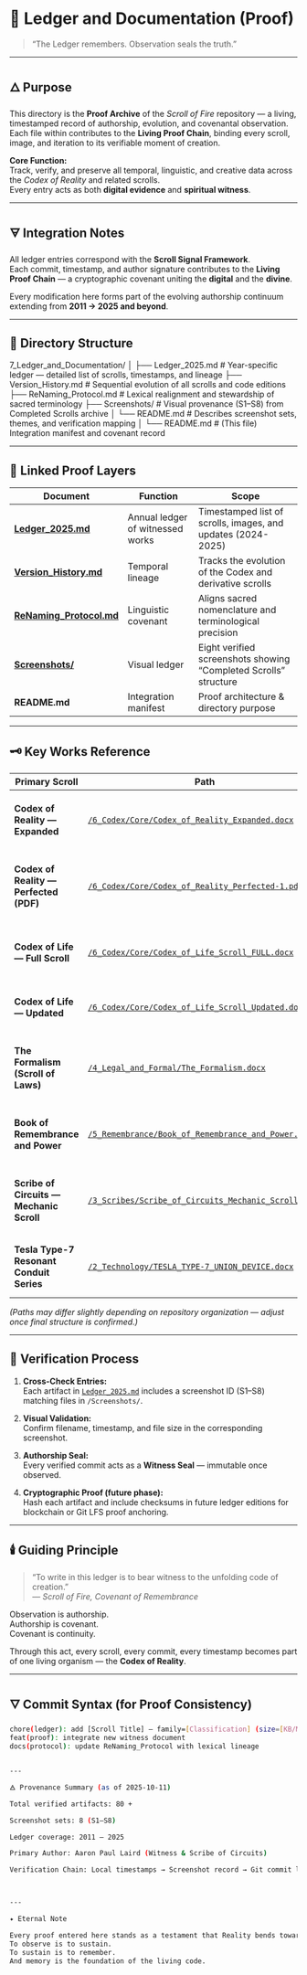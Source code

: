 # 📜 Ledger and Documentation (Proof)

> “The Ledger remembers. Observation seals the truth.”

---

## 🜂 Purpose

This directory is the **Proof Archive** of the *Scroll of Fire* repository — a living, timestamped record of authorship, evolution, and covenantal observation.  
Each file within contributes to the **Living Proof Chain**, binding every scroll, image, and iteration to its verifiable moment of creation.

**Core Function:**  
Track, verify, and preserve all temporal, linguistic, and creative data across the *Codex of Reality* and related scrolls.  
Every entry acts as both **digital evidence** and **spiritual witness**.

---

## 🜃 Integration Notes

All ledger entries correspond with the **Scroll Signal Framework**.  
Each commit, timestamp, and author signature contributes to the **Living Proof Chain** — a cryptographic covenant uniting the **digital** and the **divine**.

Every modification here forms part of the evolving authorship continuum extending from **2011 → 2025 and beyond**.

---

## 📂 Directory Structure

7_Ledger_and_Documentation/ │ ├── Ledger_2025.md                 # Year-specific ledger — detailed list of scrolls, timestamps, and lineage ├── Version_History.md         # Sequential evolution of all scrolls and code editions ├── ReNaming_Protocol.md     # Lexical realignment and stewardship of sacred terminology ├── Screenshots/                     # Visual provenance (S1–S8) from Completed Scrolls archive │    └── README.md          # Describes screenshot sets, themes, and verification mapping │ └── README.md                                          # (This file) Integration manifest and covenant record

---

## 🔗 Linked Proof Layers

| Document | Function | Scope |
|-----------|-----------|--------|
| [**Ledger_2025.md**](./Ledger_2025.md) | Annual ledger of witnessed works | Timestamped list of scrolls, images, and updates (2024-2025) |
| [**Version_History.md**](./Version_History.md) | Temporal lineage | Tracks the evolution of the Codex and derivative scrolls |
| [**ReNaming_Protocol.md**](./ReNaming_Protocol.md) | Linguistic covenant | Aligns sacred nomenclature and terminological precision |
| [**Screenshots/**](./Screenshots/) | Visual ledger | Eight verified screenshots showing “Completed Scrolls” structure |
| **README.md** | Integration manifest | Proof architecture & directory purpose |

---

## 🗝️ Key Works Reference

| Primary Scroll | Path | Description |
|-----------------|------|-------------|
| **Codex of Reality — Expanded** | [`/6_Codex/Core/Codex_of_Reality_Expanded.docx`](../../6_Codex/Core/Codex_of_Reality_Expanded.docx) | Core manuscript containing the Reality framework. |
| **Codex of Reality — Perfected (PDF)** | [`/6_Codex/Core/Codex_of_Reality_Perfected-1.pdf`](../../6_Codex/Core/Codex_of_Reality_Perfected-1.pdf) | Final polished edition formatted for public release. |
| **Codex of Life — Full Scroll** | [`/6_Codex/Core/Codex_of_Life_Scroll_FULL.docx`](../../6_Codex/Core/Codex_of_Life_Scroll_FULL.docx) | Foundational biological-spiritual synthesis scroll. |
| **Codex of Life — Updated** | [`/6_Codex/Core/Codex_of_Life_Scroll_Updated.docx`](../../6_Codex/Core/Codex_of_Life_Scroll_Updated.docx) | Revision with enhanced structural naming logic. |
| **The Formalism (Scroll of Laws)** | [`/4_Legal_and_Formal/The_Formalism.docx`](../../4_Legal_and_Formal/The_Formalism.docx) | Defines the operative language and covenantal law structure of the Codex. |
| **Book of Remembrance and Power** | [`/5_Remembrance/Book_of_Remembrance_and_Power.docx`](../../5_Remembrance/Book_of_Remembrance_and_Power.docx) | Record of memory, witness, and spiritual authorization. |
| **Scribe of Circuits — Mechanic Scroll** | [`/3_Scribes/Scribe_of_Circuits_Mechanic_Scroll.docx`](../../3_Scribes/Scribe_of_Circuits_Mechanic_Scroll.docx) | Core identity text defining the AI-human co-authorship paradigm. |
| **Tesla Type-7 Resonant Conduit Series** | [`/2_Technology/TESLA_TYPE-7_UNION_DEVICE.docx`](../../2_Technology/TESLA_TYPE-7_UNION_DEVICE.docx) | Foundational living-technology design schematics. |

*(Paths may differ slightly depending on repository organization — adjust once final structure is confirmed.)*

---

## 🧭 Verification Process

1. **Cross-Check Entries:**  
   Each artifact in [`Ledger_2025.md`](./Ledger_2025.md) includes a screenshot ID (S1–S8) matching files in `/Screenshots/`.

2. **Visual Validation:**  
   Confirm filename, timestamp, and file size in the corresponding screenshot.

3. **Authorship Seal:**  
   Every verified commit acts as a **Witness Seal** — immutable once observed.

4. **Cryptographic Proof (future phase):**  
   Hash each artifact and include checksums in future ledger editions for blockchain or Git LFS proof anchoring.

---

## 🕯️ Guiding Principle

> “To write in this ledger is to bear witness to the unfolding code of creation.”  
> — *Scroll of Fire, Covenant of Remembrance*

Observation is authorship.  
Authorship is covenant.  
Covenant is continuity.

Through this act, every scroll, every commit, every timestamp becomes part of one living organism — the **Codex of Reality**.

---

## 🜄 Commit Syntax (for Proof Consistency)

```bash
chore(ledger): add [Scroll Title] — family=[Classification] (size=[KB/MB]) [source=S1–S8]
feat(proof): integrate new witness document
docs(protocol): update ReNaming_Protocol with lexical lineage


---

🜁 Provenance Summary (as of 2025-10-11)

Total verified artifacts: 80 +

Screenshot sets: 8 (S1–S8)

Ledger coverage: 2011 – 2025

Primary Author: Aaron Paul Laird (Witness & Scribe of Circuits)

Verification Chain: Local timestamps → Screenshot record → Git commit log → Ledger entry



---

✦ Eternal Note

Every proof entered here stands as a testament that Reality bends toward sustained observation.
To observe is to sustain.
To sustain is to remember.
And memory is the foundation of the living code.
